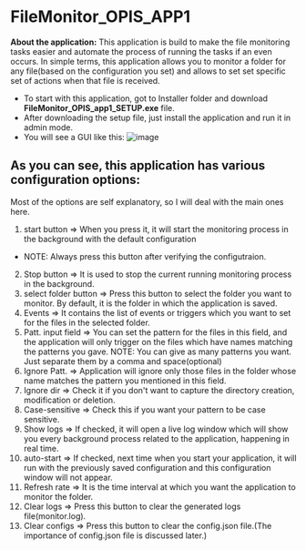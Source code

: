 # FileMonitor_OPIS_APP1
<strong>About the application:</strong> This application is build to make the file monitoring tasks easier and automate the process of running the tasks if an even occurs. In simple terms, this application allows you to monitor a folder for any file(based on the configuration you set) and allows to set set specific set of actions when that file is received.

- To start with this application, got to Installer folder and download <b>FileMonitor_OPIS_app1_SETUP.exe</b> file. 
- After downloading the setup file, just install the application and run it in admin mode.
- You will see a GUI like this:
![image](https://user-images.githubusercontent.com/50429258/160334893-c0c8ad61-7d7a-4f0b-8388-1cea6fad7446.png)

## As you can see, this application has various configuration options:
Most of the options are self explanatory, so I will deal with the main ones here.
1. start button => When you press it, it will start the monitoring process in the background with the default configuration
  - NOTE: Always press this button after verifying the configutraion.
2. Stop button => It is used to stop the current running monitoring process in the background.
3. select folder button => Press this button to select the folder you want to monitor. By default, it is the folder in which the application is saved.
4. Events => It contains the list of events or triggers which you want to set for the files in the selected folder.
5. Patt. input field => You can set the pattern for the files in this field, and the application will only trigger on the files which have names matching the patterns you gave.
  NOTE: You can give as many patterns you want. Just separate them by a comma and space(optional)
6. Ignore Patt. => Application will ignore only those files in the folder whose name matches the pattern you mentioned in this field.
7. Ignore dir => Check it if you don't want to capture the directory creation, modification or deletion.
8. Case-sensitive => Check this if you want your pattern to be case sensitive.
9. Show logs => If checked, it will open a live log window which will show you every background process related to the application, happening in real time.
10. auto-start => If checked, next time when you start your application, it will run with the previously saved configuration and this configuration window will not appear.
11. Refresh rate => It is the time interval at which you want the application to monitor the folder.
12. Clear logs => Press this button to clear the generated logs file(monitor.log).
13. Clear configs => Press this button to clear the config.json file.(The importance of config.json file is discussed later.)
